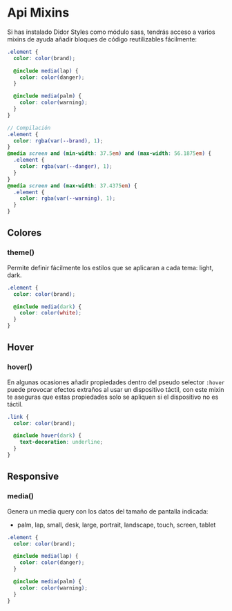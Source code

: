 # Api Mixins

Si has instalado Didor Styles como módulo sass, tendrás acceso a varios mixins de ayuda añadir bloques de código reutilizables fácilmente:

```scss
.element {
  color: color(brand);

  @include media(lap) {
    color: color(danger);
  }

  @include media(palm) {
    color: color(warning);
  }
}

// Compilación
.element {
  color: rgba(var(--brand), 1);
}
@media screen and (min-width: 37.5em) and (max-width: 56.1875em) {
  .element {
    color: rgba(var(--danger), 1);
  }
}
@media screen and (max-width: 37.4375em) {
  .element {
    color: rgba(var(--warning), 1);
  }
}
```

## Colores

### theme()

Permite definir fácilmente los estilos que se aplicaran a cada tema: light, dark.

```scss
.element {
  color: color(brand);

  @include media(dark) {
    color: color(white);
  }
}
```

## Hover

### hover()

En algunas ocasiones añadir propiedades dentro del pseudo selector `:hover` puede provocar efectos extraños al usar un dispositivo táctil, con este mixin te aseguras que estas propiedades solo se apliquen si el dispositivo no es táctil.

```scss
.link {
  color: color(brand);

  @include hover(dark) {
    text-decoration: underline;
  }
}
```

## Responsive

### media()

Genera un media query con los datos del tamaño de pantalla indicada:

- palm, lap, small, desk, large, portrait, landscape, touch, screen, tablet

```scss
.element {
  color: color(brand);

  @include media(lap) {
    color: color(danger);
  }

  @include media(palm) {
    color: color(warning);
  }
}
```
